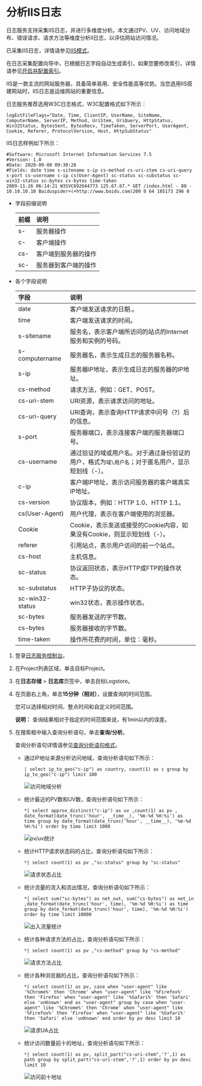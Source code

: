 # 分析IIS日志

日志服务支持采集IIS日志，并进行多维度分析。本文通过PV、UV、访问地域分布、错误请求、请求方法等维度分析II日志，以评估网站访问情况。

已采集IIS日志，详情请参见[IIS模式](/intl.zh-CN/数据采集/Logtail采集/采集文本日志/IIS模式.md)。

在日志采集配置向导中，已根据日志字段自动生成索引，如果您要修改索引，详情请参见[开启并配置索引](/intl.zh-CN/查询与分析/开启并配置索引.md)。

IIS是一款主流的网站服务器，具备简单易用、安全性能高等优势。当您选用IIS搭建网站时，IIS日志是运维网站的重要信息。

日志服务推荐选用W3C日志格式，W3C配置格式如下所示：

```
logExtFileFlags="Date, Time, ClientIP, UserName, SiteName, ComputerName, ServerIP, Method, UriStem, UriQuery, HttpStatus, Win32Status, BytesSent, BytesRecv, TimeTaken, ServerPort, UserAgent, Cookie, Referer, ProtocolVersion, Host, HttpSubStatus"
```

IIS日志样例如下所示：

```
#Software: Microsoft Internet Information Services 7.5
#Version: 1.0
#Date: 2020-09-08 09:30:26
#Fields: date time s-sitename s-ip cs-method cs-uri-stem cs-uri-query s-port cs-username c-ip cs(User-Agent) sc-status sc-substatus sc-win32-status sc-bytes cs-bytes time-taken
2009-11-26 06:14:21 W3SVC692644773 125.67.67.* GET /index.html - 80 - 10.10.10.10 Baiduspider+(+http://www.baidu.com)200 0 64 185173 296 0
```

-   字段前缀说明

    |前缀|说明|
    |:-|:-|
    |s-|服务器操作|
    |c-|客户端操作|
    |cs-|客户端到服务器的操作|
    |sc-|服务器到客户端的操作|

-   各个字段说明

    |字段|说明|
    |:-|:-|
    |date|客户端发送请求的日期.。|
    |time|客户端发送请求的时间。|
    |s-sitename|服务名，表示客户端所访问的站点的Internet服务和实例的号码。|
    |s-computername|服务器名，表示生成日志的服务器名称。|
    |s-ip|服务器IP地址，表示生成日志的服务器的IP地址。|
    |cs-method|请求​方法，例如：GET、POST。|
    |cs-uri-stem|​URI资源，表示请求访问的地址。|
    |cs-uri-query|URI查询，表示查询HTTP请求中问号（?）后的信息。|
    |s-port|服务器端口，表示连接客户端的服务器端口号。|
    |cs-username|通过验证的域或用户名。对于通过身份验证的用户，格式为`域\用户名`；对于匿名用户，显示短划线（-）。 |
    |c-ip|客户端IP地址，表示访问服务器的客户端真实IP地址。|
    |cs-version|协议版本，例如：HTTP 1.0、HTTP 1.1。|
    |cs\(User-Agent\)|用户代理，表示在客户端使用的浏览器。|
    |Cookie|Cookie，表示发送或接受的Cookie内容，如果没有Cookie，则显示短划线（-）。|
    |referer|引用站点，表示用户访问的前一个站点。|
    |cs-host|主机信息。|
    |sc-status|​协议返回状态，表示HTTP或FTP的操作状态。|
    |sc-substatus|HTTP子协议的状态。|
    |sc-win32-status|​win32状态，表示操作状态。|
    |sc-bytes|​服务器发送的字节数。|
    |cs-bytes|​服务器接收的字节数。|
    |time-taken|​操作所花费的时间，单位：毫秒。|


1.  登录[日志服务控制台](https://sls.console.aliyun.com)。

2.  在Project列表区域，单击目标Project。

3.  在**日志存储** \> **日志库**页签中，单击目标Logstore。

4.  在页面右上角，单击**15分钟（相对）**，设置查询的时间范围。

    您可以选择相对时间、整点时间和自定义时间范围。

    **说明：** 查询结果相对于指定的时间范围来说，有1min以内的误差。

5.  在搜索框中输入查询分析语句，单击**查询/分析**。

    查询分析语句详情请参见[查询分析语句格式](/intl.zh-CN/查询与分析/查询简介.md)。

    -   通过IP地址来源分析访问地域，查询分析语句如下所示：

        ```
        | select ip_to_geo("c-ip") as country, count(1) as c group by ip_to_geo("c-ip") limit 100
        ```

        ![访问地域分析](https://static-aliyun-doc.oss-cn-hangzhou.aliyuncs.com/assets/img/zh-CN/3530659951/p6672.png)

    -   统计最近的PV数和UV数，查询分析语句如下所示：

        ```
        *| select approx_distinct("c-ip") as uv ,count(1) as pv , date_format(date_trunc('hour', __time__), '%m-%d %H:%i') as time group by date_format(date_trunc('hour', __time__), '%m-%d %H:%i') order by time limit 1000
        ```

        ![pv/uv统计](https://static-aliyun-doc.oss-cn-hangzhou.aliyuncs.com/assets/img/zh-CN/3530659951/p6673.png)

    -   统计HTTP请求状态码的占比，查询分析语句如下所示：

        ```
        *| select count(1) as pv ,"sc-status" group by "sc-status"
        ```

        ![请求状态占比](https://static-aliyun-doc.oss-cn-hangzhou.aliyuncs.com/assets/img/zh-CN/3530659951/p6674.png)

    -   统计流量的流入和流出情况，查询分析语句如下所示：

        ```
        *| select sum("sc-bytes") as net_out, sum("cs-bytes") as net_in ,date_format(date_trunc('hour', time), '%m-%d %H:%i') as time group by date_format(date_trunc('hour', time), '%m-%d %H:%i') order by time limit 10000
        ```

        ![出入流量统计](https://static-aliyun-doc.oss-cn-hangzhou.aliyuncs.com/assets/img/zh-CN/3530659951/p6675.png)

    -   统计各种请求方法的占比，查询分析语句如下所示：

        ```
        *| select count(1) as pv ,"cs-method" group by "cs-method"
        ```

        ![请求方法占比](https://static-aliyun-doc.oss-cn-hangzhou.aliyuncs.com/assets/img/zh-CN/3530659951/p6676.png)

    -   统计各种浏览器的占比，查询分析语句如下所示：

        ```
        *| select count(1) as pv, case when "user-agent" like '%Chrome%' then 'Chrome' when "user-agent" like '%Firefox%' then 'Firefox' when "user-agent" like '%Safari%' then 'Safari' else 'unKnown' end as "user-agent" group by case when "user-agent" like '%Chrome%' then 'Chrome' when "user-agent" like '%Firefox%' then 'Firefox' when "user-agent" like '%Safari%' then 'Safari' else 'unKnown' end order by pv desc limit 10
        ```

        ![请求UA占比](https://static-aliyun-doc.oss-cn-hangzhou.aliyuncs.com/assets/img/zh-CN/3530659951/p6677.png)

    -   统计访问数量前十的地址，查询分析语句如下所示：

        ```
        *| select count(1) as pv, split_part("cs-uri-stem",'?',1) as path group by split_part("cs-uri-stem",'?',1) order by pv desc limit 10
        ```

        ![访问前十地址](https://static-aliyun-doc.oss-cn-hangzhou.aliyuncs.com/assets/img/zh-CN/3530659951/p6678.png)


